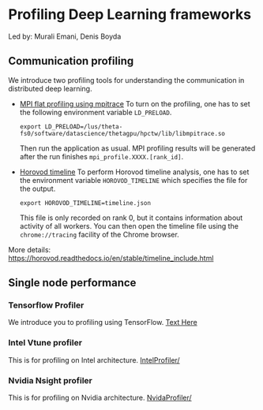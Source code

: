 # Profiling Deep Learning frameworks
Led by: Murali Emani, Denis Boyda

## Communication profiling
We introduce two profiling tools for understanding the communication in distributed deep learning. 

* [MPI flat profiling using mpitrace](DistributedProfilers/MPI/README.md)
  To turn on the profiling, one has to set the following environment variable ```LD_PRELOAD```. 
  ```
  export LD_PRELOAD=/lus/theta-fs0/software/datascience/thetagpu/hpctw/lib/libmpitrace.so
  ```
  Then run the application as usual. MPI profiling results will be generated after the run finishes `mpi_profile.XXXX.[rank_id]`. 

* [Horovod timeline](DistributedProfilers/HorovodTimeline/README.md)
  To perform Horovod timeline analysis, one has to set the environment variable ```HOROVOD_TIMELINE``` which specifies the file for the output. 
  ```
  export HOROVOD_TIMELINE=timeline.json
  ```
  This file is only recorded on rank 0, but it contains information about activity of all workers. You can then open the timeline file using the `chrome://tracing` facility of the Chrome browser.

More details: https://horovod.readthedocs.io/en/stable/timeline_include.html
## Single node performance 
### Tensorflow Profiler
We introduce you to profiling using TensorFlow.
[Text Here](TensorflowProfiler/)

### Intel Vtune profiler
This is for profiling on Intel architecture. 
[IntelProfiler/](IntelProfiler/)

### Nvidia Nsight profiler
This is for profiling on Nvidia architecture. 
[NvidaProfiler/](NvidaProfiler/)


